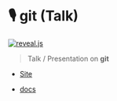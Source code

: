 # 🎙️ git (Talk)

[![reveal.js](https://img.shields.io/badge/reveal.js-F2E142?style=for-the-badge&logo=reveal.js&logoColor=000)](https://revealjs.com)

> Talk / Presentation on **git**

- [Site](https://alex-hedley.github.io/talk-git)

- [docs](docs/README.md)

